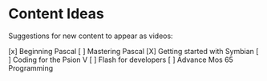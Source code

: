 # Content Ideas

Suggestions for new content to appear as videos:

[x] Beginning Pascal
[ ] Mastering Pascal
[X] Getting started with Symbian
[ ] Coding for the Psion V
[ ] Flash for developers
[ ] Advance Mos 65 Programming
